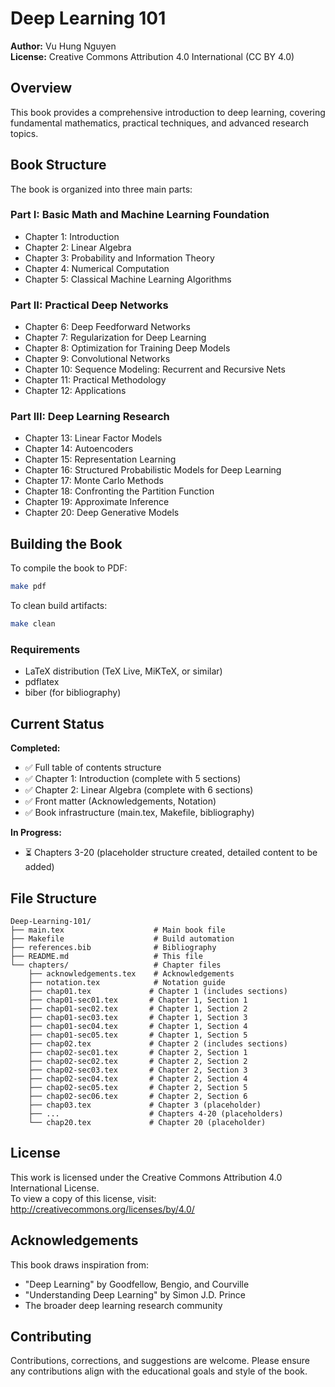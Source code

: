 # Deep Learning 101

**Author:** Vu Hung Nguyen  
**License:** Creative Commons Attribution 4.0 International (CC BY 4.0)

## Overview

This book provides a comprehensive introduction to deep learning, covering fundamental mathematics, practical techniques, and advanced research topics.

## Book Structure

The book is organized into three main parts:

### Part I: Basic Math and Machine Learning Foundation
- Chapter 1: Introduction
- Chapter 2: Linear Algebra
- Chapter 3: Probability and Information Theory
- Chapter 4: Numerical Computation
- Chapter 5: Classical Machine Learning Algorithms

### Part II: Practical Deep Networks
- Chapter 6: Deep Feedforward Networks
- Chapter 7: Regularization for Deep Learning
- Chapter 8: Optimization for Training Deep Models
- Chapter 9: Convolutional Networks
- Chapter 10: Sequence Modeling: Recurrent and Recursive Nets
- Chapter 11: Practical Methodology
- Chapter 12: Applications

### Part III: Deep Learning Research
- Chapter 13: Linear Factor Models
- Chapter 14: Autoencoders
- Chapter 15: Representation Learning
- Chapter 16: Structured Probabilistic Models for Deep Learning
- Chapter 17: Monte Carlo Methods
- Chapter 18: Confronting the Partition Function
- Chapter 19: Approximate Inference
- Chapter 20: Deep Generative Models

## Building the Book

To compile the book to PDF:

```bash
make pdf
```

To clean build artifacts:

```bash
make clean
```

### Requirements

- LaTeX distribution (TeX Live, MiKTeX, or similar)
- pdflatex
- biber (for bibliography)

## Current Status

**Completed:**
- ✅ Full table of contents structure
- ✅ Chapter 1: Introduction (complete with 5 sections)
- ✅ Chapter 2: Linear Algebra (complete with 6 sections)
- ✅ Front matter (Acknowledgements, Notation)
- ✅ Book infrastructure (main.tex, Makefile, bibliography)

**In Progress:**
- ⏳ Chapters 3-20 (placeholder structure created, detailed content to be added)

## File Structure

```
Deep-Learning-101/
├── main.tex                    # Main book file
├── Makefile                    # Build automation
├── references.bib              # Bibliography
├── README.md                   # This file
└── chapters/                   # Chapter files
    ├── acknowledgements.tex    # Acknowledgements
    ├── notation.tex            # Notation guide
    ├── chap01.tex             # Chapter 1 (includes sections)
    ├── chap01-sec01.tex       # Chapter 1, Section 1
    ├── chap01-sec02.tex       # Chapter 1, Section 2
    ├── chap01-sec03.tex       # Chapter 1, Section 3
    ├── chap01-sec04.tex       # Chapter 1, Section 4
    ├── chap01-sec05.tex       # Chapter 1, Section 5
    ├── chap02.tex             # Chapter 2 (includes sections)
    ├── chap02-sec01.tex       # Chapter 2, Section 1
    ├── chap02-sec02.tex       # Chapter 2, Section 2
    ├── chap02-sec03.tex       # Chapter 2, Section 3
    ├── chap02-sec04.tex       # Chapter 2, Section 4
    ├── chap02-sec05.tex       # Chapter 2, Section 5
    ├── chap02-sec06.tex       # Chapter 2, Section 6
    ├── chap03.tex             # Chapter 3 (placeholder)
    ├── ...                    # Chapters 4-20 (placeholders)
    └── chap20.tex             # Chapter 20 (placeholder)
```

## License

This work is licensed under the Creative Commons Attribution 4.0 International License.  
To view a copy of this license, visit: http://creativecommons.org/licenses/by/4.0/

## Acknowledgements

This book draws inspiration from:
- "Deep Learning" by Goodfellow, Bengio, and Courville
- "Understanding Deep Learning" by Simon J.D. Prince
- The broader deep learning research community

## Contributing

Contributions, corrections, and suggestions are welcome. Please ensure any contributions align with the educational goals and style of the book.
